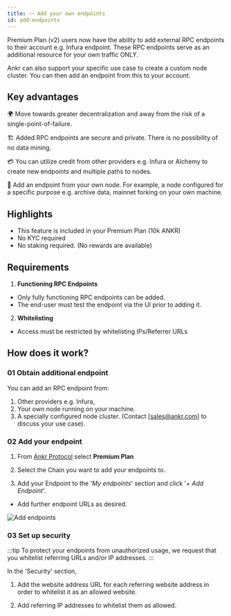 ```yaml
---
title: 〰 Add your own endpoints
id: add-endpoints
---
```


Premium Plan (v2) users now have the ability to add external RPC endpoints to their account e.g. Infura endpoint. These RPC endpoints serve as an additional resource for your own traffic ONLY. 

Ankr can also support your specific use case to create a custom node cluster. You can then add an endpoint from this to your account. 

## Key advantages
		
🌍 Move towards greater decentralization and away from the risk of a single-point-of-failure.

🏗 Added RPC endpoints are secure and private. There is no possibility of no data mining. 

💳 You can utilize credit from other providers e.g. Infura or Alchemy to create new endpoints and multiple paths to nodes.  

💠 Add an endpoint from your own node. For example, a node configured for a specific purpose e.g. archive data, mainnet forking on your own machine.

## Highlights

* This feature is included in your Premium Plan (10k ANKR)
* No KYC required
* No staking required. (No rewards are available)

## Requirements

1. **Functioning RPC Endpoints**
- Only fully functioning RPC endpoints can be added.
- The end-user must test the endpoint via the UI prior to adding it. 

2. **Whitelisting**
- Access must be restricted by whitelisting IPs/Referrer URLs

## How does it work?

### 01 Obtain additional endpoint

You can add an RPC endpoint from:

1. Other providers e.g. Infura, 
2. Your own node running on your machine.
3. A specially configured node cluster. (Contact [sales@ankr.com] to discuss your use case).

### 02 Add your endpoint

1. From [Ankr Protocol](https://www.ankr.com/protocol/public/) select **Premium Plan**

2. Select the Chain you want to add your endpoints to.

3. Add your Endpoint to the '*My endpoints*' section and click '*+ Add Endpoint*'. 
- Add further endpoint URLs as desired.

![Add endpoints](@site/static/img/add-own-endpoint.png)

### 03 Set up security

:::tip
To protect your endpoints from unauthorized usage, we request that you whitelist referring URLs and/or IP addresses. 
:::

In the 'Security' section, 

1. Add the website address URL for each referring website address in order to whitelist it as an allowed website.

2. Add referring IP addresses to whitelist them as allowed. 






